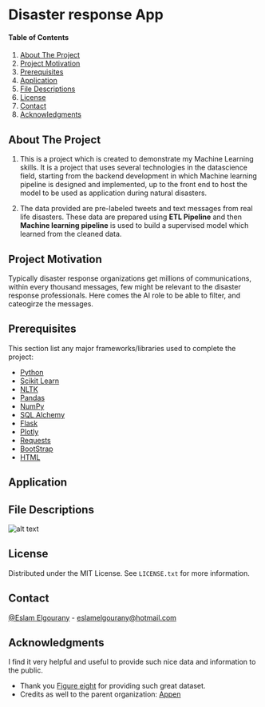 # Disaster response App

<div id="top"></div>

#### Table of Contents

1. [About The Project](#about-the-project)
2. [Project Motivation](#motivation)
3. [Prerequisites](#Prerequisites)
4. [Application](#Application)
5. [File Descriptions](#files)
6. [License](#License)
7. [Contact](#Contact)
8. [Acknowledgments](#Acknowledgments)


<!-- ABOUT THE PROJECT -->
## About The Project

1. This is a project which is created to demonstrate my Machine Learning skills. It is a project that uses several technologies in the datascience field, starting from the backend development in which Machine learning pipeline is designed and implemented, up to the front end to host the model to be used as application during natural disasters.

2. The data provided are pre-labeled tweets and text messages from real life disasters. These data are prepared using <b>ETL Pipeline</b> and then <b>Machine learning pipeline</b> is used to build a supervised model which learned from the cleaned data.


<!-- MOTIVATION -->
## Project Motivation <a name="motivation"></a>

Typically disaster response organizations get millions of communications, within every thousand messages, few might be relevant to the disaster response professionals. Here comes the AI role to be able to filter, and cateogirze the messages.

<!-- TOOLS -->

## Prerequisites <a name="Prerequisites"></a>

This section list any major frameworks/libraries used to complete the project:

* [Python](https://python.org/)
* [Scikit Learn](https://scikit-learn.org/)
* [NLTK](https://www.nltk.org/)
* [Pandas](https://pandas.pydata.org/)
* [NumPy](https://numpy.org/)
* [SQL Alchemy](https://www.sqlalchemy.org/)
* [Flask](https://www.fullstackpython.com/flask.html)
* [Plotly](https://plotly.com/python/)
* [Requests](https://docs.python-requests.org/en/latest/)
* [BootStrap](https://getbootstrap.com/)
* [HTML](https://html.com/)

<!-- INSTALL -->


<!-- APPLICATION -->
## Application <a name="Application"></a>


<!-- FILES -->  
## File Descriptions <a name="files"></a>

![alt text](https://github.com/eslamelgourany/disaster-response-ML-app/blob/master/structure.jpg?raw=true)



<!-- LICENSE -->

## License <a name="License"></a>

Distributed under the MIT License. See `LICENSE.txt` for more information.


<!-- CONTACT -->
## Contact <a name="Contact"></a>

[@Eslam Elgourany](https://www.linkedin.com/in/eslam-elgourany-75b346111) - eslamelgourany@hotmail.com


<!-- ACKNOWLEDGMENTS -->
## Acknowledgments <a name="Acknowledgments"></a>
I find it very helpful and useful to provide such nice data and information to the public.

* Thank you [Figure eight](https://en.wikipedia.org/wiki/Figure_Eight_Inc.) for providing such great dataset.
* Credits as well to the parent organization: [Appen](https://appen.com/)
